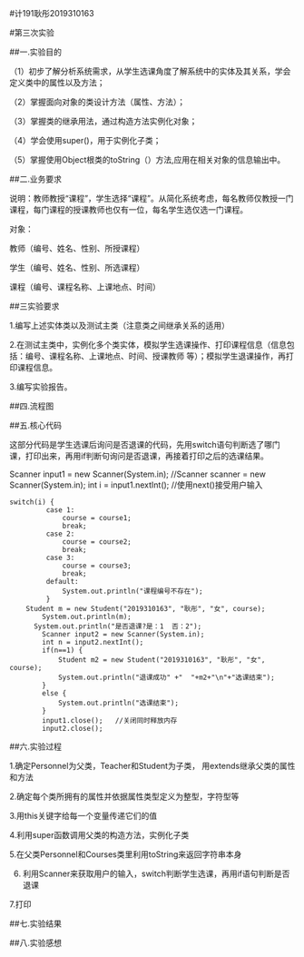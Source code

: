 #计191耿彤2019310163

#第三次实验

##一.实验目的

（1）初步了解分析系统需求，从学生选课角度了解系统中的实体及其关系，学会定义类中的属性以及方法；

（2）掌握面向对象的类设计方法（属性、方法）；

（3）掌握类的继承用法，通过构造方法实例化对象；

（4）学会使用super()，用于实例化子类；

（5）掌握使用Object根类的toString（）方法,应用在相关对象的信息输出中。

##二.业务要求

说明：教师教授“课程”，学生选择“课程”。从简化系统考虑，每名教师仅教授一门课程，每门课程的授课教师也仅有一位，每名学生选仅选一门课程。

对象：

教师（编号、姓名、性别、所授课程）

学生（编号、姓名、性别、所选课程）

课程（编号、课程名称、上课地点、时间）

##三实验要求

1.编写上述实体类以及测试主类（注意类之间继承关系的适用）

2.在测试主类中，实例化多个类实体，模拟学生选课操作、打印课程信息（信息包括：编号、课程名称、上课地点、时间、授课教师 等）；模拟学生退课操作，再打印课程信息。

3.编写实验报告。

##四.流程图

##五.核心代码

这部分代码是学生选课后询问是否退课的代码，先用switch语句判断选了哪门课，打印出来，再用if判断句询问是否退课，再接着打印之后的选课结果。


Scanner input1 = new Scanner(System.in);    //Scanner scanner = new Scanner(System.in);
int i = input1.nextInt();    //使用next()接受用户输入
```
switch(i) {
		 case 1:
			 course = course1;
			 break;
		 case 2:
			 course = course2;
			 break;
		 case 3:
			 course = course3;
			 break;
		 default:
			 System.out.println("课程编号不存在");
		 }
    Student m = new Student("2019310163", "耿彤", "女", course);
		System.out.println(m);
	  System.out.println("是否退课?是：1  否：2");
		Scanner input2 = new Scanner(System.in); 
		int n = input2.nextInt();
		if(n==1) {
			Student m2 = new Student("2019310163", "耿彤", "女", course);
			System.out.println("退课成功" +"  "+m2+"\n"+"选课结束");
		}
		else {
			System.out.println("选课结束");
		}
		input1.close();   //关闭同时释放内存
		input2.close();
```

##六.实验过程

1.确定Personnel为父类，Teacher和Student为子类， 用extends继承父类的属性和方法

2.确定每个类所拥有的属性并依据属性类型定义为整型，字符型等

3.用this关键字给每一个变量传递它们的值

4.利用super函数调用父类的构造方法，实例化子类

5.在父类Personnel和Courses类里利用toString来返回字符串本身

6. 利用Scanner来获取用户的输入，switch判断学生选课，再用if语句判断是否退课

7.打印

##七.实验结果

##八.实验感想


